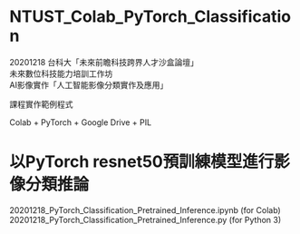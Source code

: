# NTUST_Colab_PyTorch_Classification
20201218 台科大「未來前瞻科技跨界人才沙盒論壇」  
未來數位科技能力培訓工作坊  
AI影像實作「人工智能影像分類實作及應用」 

課程實作範例程式

Colab + PyTorch + Google Drive + PIL

# 以PyTorch resnet50預訓練模型進行影像分類推論
20201218_PyTorch_Classification_Pretrained_Inference.ipynb (for Colab)
20201218_PyTorch_Classification_Pretrained_Inference.py (for Python 3)
